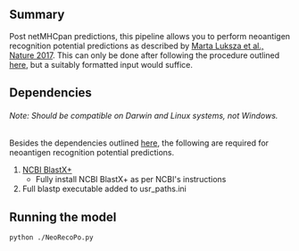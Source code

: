 ## Summary

Post netMHCpan predictions, this pipeline allows you to perform neoantigen recognition potential predictions as described by [Marta Luksza et al., Nature 2017](https://www.nature.com/articles/nature24473).
This can only be done after following the procedure outlined [here](README.md), but a suitably formatted input would suffice.

## Dependencies
###### Note: Should be compatible on Darwin and Linux systems, not Windows.

Besides the dependencies outlined [here](README.md), the following are required for neoantigen recognition potential predictions.

1. [NCBI BlastX+](https://blast.ncbi.nlm.nih.gov/Blast.cgi?CMD=Web&PAGE_TYPE=BlastDocs&DOC_TYPE=Download)
   - Fully install NCBI BlastX+ as per NCBI's instructions
2. Full blastp executable added to usr_paths.ini

## Running the model
```bash
python ./NeoRecoPo.py
```
